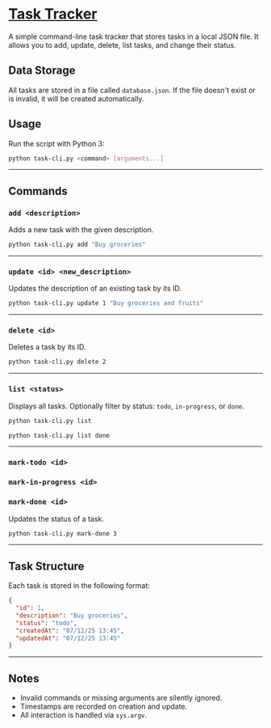 
# [Task Tracker](https://roadmap.sh/projects/task-tracker) 

A simple command-line task tracker that stores tasks in a local JSON file. It allows you to add, update, delete, list tasks, and change their status.

## Data Storage

All tasks are stored in a file called `database.json`. If the file doesn't exist or is invalid, it will be created automatically.

## Usage

Run the script with Python 3:

```bash
python task-cli.py <command> [arguments...]
```
---

## Commands

### `add <description>`
Adds a new task with the given description.

```bash
python task-cli.py add "Buy groceries"
```

---

### `update <id> <new_description>`
Updates the description of an existing task by its ID.

```bash
python task-cli.py update 1 "Buy groceries and fruits"
```

---

### `delete <id>`
Deletes a task by its ID.

```bash
python task-cli.py delete 2
```

---

### `list <status>`
Displays all tasks. Optionally filter by status: `todo`, `in-progress`, or `done`.

```bash
python task-cli.py list
```

```bash
python task-cli.py list done
```

---

### `mark-todo <id>`  
### `mark-in-progress <id>`  
### `mark-done <id>`
Updates the status of a task.

```bash
python task-cli.py mark-done 3
```

---

## Task Structure

Each task is stored in the following format:

```json
{
  "id": 1,
  "description": "Buy groceries",
  "status": "todo",
  "createdAt": "07/12/25 13:45",
  "updatedAt": "07/12/25 13:45"
}
```

---

## Notes

- Invalid commands or missing arguments are silently ignored.
- Timestamps are recorded on creation and update.
- All interaction is handled via `sys.argv`.
